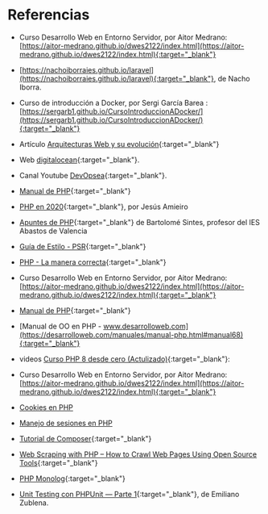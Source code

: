 # Referencias

- Curso Desarrollo Web en Entorno Servidor, por Aitor Medrano:  [https://aitor-medrano.github.io/dwes2122/index.html](https://aitor-medrano.github.io/dwes2122/index.html){:target="_blank"}
- [https://nachoiborraies.github.io/laravel](https://nachoiborraies.github.io/laravel){:target="_blank"}, de Nacho Iborra.
- Curso de introducción a Docker, por Sergi García Barea : [https://sergarb1.github.io/CursoIntroduccionADocker/](https://sergarb1.github.io/CursoIntroduccionADocker/){:target="_blank"}
- Artículo [Arquitecturas Web y su evolución](https://aitor-medrano.github.io/dwes2122/index.html){:target="_blank"}

- Web [digitalocean](https://www.digitalocean.com/community/tutorials/the-docker-ecosystem-an-introduction-to-common-components){:target="_blank"}.
- Canal Youtube [DevOpsea](https://www.youtube.com/watch?v=v-r_12oezds){:target="_blank"}.



- [Manual de PHP](https://www.php.net/manual/es/index.php){:target="_blank"}
- [PHP en 2020](https://www.jesusamieiro.com/wp-content/uploads/2020/10/20201024-hacktoberday-PHP-en-2020.pdf){:target="_blank"}, por Jesús Amieiro
- [Apuntes de PHP](https://www.mclibre.org/consultar/php/){:target="_blank"} de Bartolomé Sintes, profesor del IES Abastos de Valencia
- [Guía de Estilo - PSR](http://coppeldev.github.io/php/standards/coppel.html){:target="_blank"}
- [PHP - La manera correcta](http://phpdevenezuela.github.io/php-the-right-way/){:target="_blank"}

- Curso Desarrollo Web en Entorno Servidor, por Aitor Medrano:  [https://aitor-medrano.github.io/dwes2122/index.html](https://aitor-medrano.github.io/dwes2122/index.html){:target="_blank"}
- [Manual de PHP](https://www.php.net/manual/es/index.php){:target="_blank"}
- [Manual de OO en PHP - www.desarrolloweb.com](https://desarrolloweb.com/manuales/manual-php.html#manual68){:target="_blank"}
- videos [Curso PHP 8 desde cero (Actulizado)](https://www.youtube.com/watch?v=_rEj-RE8cLs&list=PLZ2ovOgdI-kUSqWuyoGJMZL6xldXw6hIg){:target="_blank"}: 


- Curso Desarrollo Web en Entorno Servidor, por Aitor Medrano:  [https://aitor-medrano.github.io/dwes2122/index.html](https://aitor-medrano.github.io/dwes2122/index.html){:target="_blank"}
- [Cookies en PHP](https://www.php.net/manual/es/features.cookies.php)
- [Manejo de sesiones en PHP](https://www.php.net/manual/es/book.session.php)

- [Tutorial de Composer](https://desarrolloweb.com/manuales/tutorial-composer.html){:target="_blank"}
- [Web Scraping with PHP – How to Crawl Web Pages Using Open Source Tools](https://www.freecodecamp.org/news/web-scraping-with-php-crawl-web-pages/){:target="_blank"}
- [PHP Monolog](https://zetcode.com/php/monolog/){:target="_blank"}
- [Unit Testing con PHPUnit — Parte 1](https://medium.com/@emilianozublena/unit-testing-con-phpunit-parte-1-148c6d73e822){:target="_blank"}, de Emiliano Zublena.
